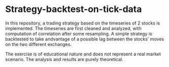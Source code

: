 # Strategy-backtest-on-tick-data

In this repository, a trading strategy based on the timeseries of 2 stocks is implemented. 
The timeseries are first cleaned and analyzed, with computation of correlation after some resampling.
A simple strategy is backtested to take andvantage of a possible lag between the stocks' moves on the two different exchanges.

The exercise is of educational nature and does not represent a real market scenario. The analysis and results are purely theoretical.
